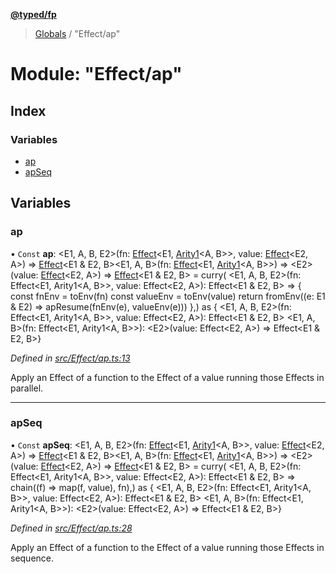 **[@typed/fp](../README.md)**

> [Globals](../globals.md) / "Effect/ap"

# Module: "Effect/ap"

## Index

### Variables

* [ap](_effect_ap_.md#ap)
* [apSeq](_effect_ap_.md#apseq)

## Variables

### ap

• `Const` **ap**: \<E1, A, B, E2>(fn: [Effect](_effect_effect_.effect.md)\<E1, [Arity1](_common_types_.md#arity1)\<A, B>>, value: [Effect](_effect_effect_.effect.md)\<E2, A>) => [Effect](_effect_effect_.effect.md)\<E1 & E2, B>\<E1, A, B>(fn: [Effect](_effect_effect_.effect.md)\<E1, [Arity1](_common_types_.md#arity1)\<A, B>>) => \<E2>(value: [Effect](_effect_effect_.effect.md)\<E2, A>) => [Effect](_effect_effect_.effect.md)\<E1 & E2, B> = curry( \<E1, A, B, E2>(fn: Effect\<E1, Arity1\<A, B>>, value: Effect\<E2, A>): Effect\<E1 & E2, B> => { const fnEnv = toEnv(fn) const valueEnv = toEnv(value) return fromEnv((e: E1 & E2) => apResume(fnEnv(e), valueEnv(e))) },) as { \<E1, A, B, E2>(fn: Effect\<E1, Arity1\<A, B>>, value: Effect\<E2, A>): Effect\<E1 & E2, B> \<E1, A, B>(fn: Effect\<E1, Arity1\<A, B>>): \<E2>(value: Effect\<E2, A>) => Effect\<E1 & E2, B>}

*Defined in [src/Effect/ap.ts:13](https://github.com/TylorS/typed-fp/blob/f27ba3e/src/Effect/ap.ts#L13)*

Apply an Effect of a function to the Effect of a value running those Effects in parallel.

___

### apSeq

• `Const` **apSeq**: \<E1, A, B, E2>(fn: [Effect](_effect_effect_.effect.md)\<E1, [Arity1](_common_types_.md#arity1)\<A, B>>, value: [Effect](_effect_effect_.effect.md)\<E2, A>) => [Effect](_effect_effect_.effect.md)\<E1 & E2, B>\<E1, A, B>(fn: [Effect](_effect_effect_.effect.md)\<E1, [Arity1](_common_types_.md#arity1)\<A, B>>) => \<E2>(value: [Effect](_effect_effect_.effect.md)\<E2, A>) => [Effect](_effect_effect_.effect.md)\<E1 & E2, B> = curry( \<E1, A, B, E2>(fn: Effect\<E1, Arity1\<A, B>>, value: Effect\<E2, A>): Effect\<E1 & E2, B> => chain((f) => map(f, value), fn),) as { \<E1, A, B, E2>(fn: Effect\<E1, Arity1\<A, B>>, value: Effect\<E2, A>): Effect\<E1 & E2, B> \<E1, A, B>(fn: Effect\<E1, Arity1\<A, B>>): \<E2>(value: Effect\<E2, A>) => Effect\<E1 & E2, B>}

*Defined in [src/Effect/ap.ts:28](https://github.com/TylorS/typed-fp/blob/f27ba3e/src/Effect/ap.ts#L28)*

Apply an Effect of a function to the Effect of a value running those Effects in sequence.
